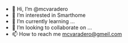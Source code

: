 - 👋 Hi, I’m @mcvaradero
- 👀 I’m interested in Smarthome
- 🌱 I’m currently learning ...
- 💞️ I’m looking to collaborate on ...
- 📫 How to reach me mcvaradero@gmeil.com

<!---
mcvaradero/mcvaradero is a ✨ special ✨ repository because its `README.md` (this file) appears on your GitHub profile.
You can click the Preview link to take a look at your changes.
--->
